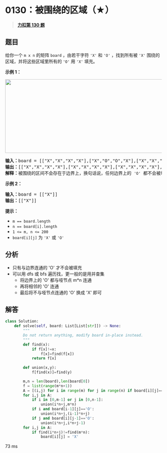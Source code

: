# 0130：被围绕的区域（★）


> <u>**[力扣第 130 题](https://leetcode.cn/problems/surrounded-regions/)**</u>

## 题目

给你一个 <code>m x n</code> 的矩阵 <code>board</code> ，由若干字符 <code>'X'</code> 和 <code>'O'</code> ，找到所有被 <code>'X'</code> 围绕的区域，并将这些区域里所有的 <code>'O'</code> 用 <code>'X'</code> 填充。
<div class="original__bRMd">
<div>


<p><strong>示例 1：</strong></p>
<img alt="" src="https://assets.leetcode.com/uploads/2021/02/19/xogrid.jpg" style="width: 550px; height: 237px;" />
<pre>
<strong>输入：</strong>board = [["X","X","X","X"],["X","O","O","X"],["X","X","O","X"],["X","O","X","X"]]
<strong>输出：</strong>[["X","X","X","X"],["X","X","X","X"],["X","X","X","X"],["X","O","X","X"]]
<strong>解释：</strong>被围绕的区间不会存在于边界上，换句话说，任何边界上的 <code>'O'</code> 都不会被填充为 <code>'X'</code>。 任何不在边界上，或不与边界上的 <code>'O'</code> 相连的 <code>'O'</code> 最终都会被填充为 <code>'X'</code>。如果两个元素在水平或垂直方向相邻，则称它们是“相连”的。
</pre>

<p><strong>示例 2：</strong></p>

<pre>
<strong>输入：</strong>board = [["X"]]
<strong>输出：</strong>[["X"]]
</pre>



<p><strong>提示：</strong></p>

<ul>
<li><code>m == board.length</code></li>
<li><code>n == board[i].length</code></li>
<li><code>1 <= m, n <= 200</code></li>
<li><code>board[i][j]</code> 为 <code>'X'</code> 或 <code>'O'</code></li>
</ul>
</div>
</div>


## 分析

- 只有与边界连通的 'O' 才不会被填充
- 可以用 dfs 或 bfs 遍历找，更一般的是用并查集
	- 将边界上的 'O' 都与哑节点 m*n 连通
	- 再将相邻的 'O' 连通
	- 最后将不与哑节点连通的 'O' 换成 'X' 即可

## 解答

```python
class Solution:
    def solve(self, board: List[List[str]]) -> None:
        """
        Do not return anything, modify board in-place instead.
        """
        def find(x):
            if f[x]!=x:
                f[x]=find(f[x])
            return f[x]
        
        def union(x,y):
            f[find(x)]=find(y)

        m,n = len(board),len(board[0])
        f = list(range(m*n+1))
        A = [(i,j) for i in range(m) for j in range(n) if board[i][j]=='O']
        for i,j in A:
            if i in [0,m-1] or j in [0,n-1]:
                union(i*n+j,m*n)
            if i and board[i-1][j]=='O':
                union(i*n+j,(i-1)*n+j)
            if j and board[i][j-1]=='O':
                union(i*n+j,i*n+j-1)
        for i,j in A:
            if find(i*n+j)!=find(m*n):
                board[i][j] = 'X'
```
73 ms



